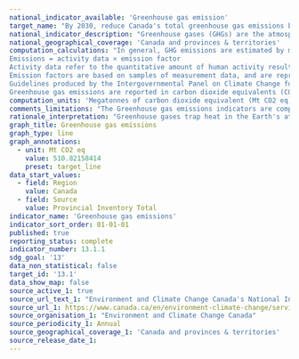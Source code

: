 ```yaml
---
national_indicator_available: 'Greenhouse gas emission'
target_name: "By 2030, reduce Canada's total greenhouse gas emissions by 30%, relative to 2005 emission levels. By 2050, achieve net-zero emissions."
national_indicator_description: "Greenhouse gases (GHGs) are the atmospheric gases responsible for causing global warming and climate change. The major GHGs are carbon dioxide (CO2), methane (CH4) and nitrous oxide (N20). (definition from United Nations Climate Change)"
national_geographical_coverage: 'Canada and provinces & territories'
computation_calculations: "In general, GHG emissions are estimated by multiplying activity data by the associated emission factor.
Emissions = activity data × emission factor
Activity data refer to the quantitative amount of human activity resulting in emissions during a given time period. The annual activity data for fuel combustion sources, for example, are the total amounts of fuel burned over a year.
Emission factors are based on samples of measurement data, and are representative rates of emissions for a given activity level under a given set of operating conditions. It is the estimated average emission rate of a given pollutant for a given source, relative to units of activity.
Guidelines produced by the Intergovernmental Panel on Climate Change for countries reporting to the United Nations Framework Convention on Climate Change provide various methods for calculating GHG emissions from a given human activity. The methods for estimating emissions are divided into 'tiers,' each encompassing different levels of activity and technological detail. The same general structure is used for all tiers, while the level of detail at which the calculations are carried out can vary. 
Greenhouse gas emissions are reported in carbon dioxide equivalents (CO2 eq), determined by multiplying the amount of emissions of a particular greenhouse gas by the global warming potential of that gas. (ECCC)"
computation_units: 'Megatonnes of carbon dioxide equivalent (Mt CO2 eq)'
comments_limitations: "The Greenhouse gas emissions indicators are comprehensive but some emission sources have not been included in the indicators because they are not reported in the National Inventory Report. Owing to their relatively small contributions to the total emissions, these excluded sources do not significantly affect the overall completeness of the inventory. A detailed explanation of the excluded emission sources can be found in Annex 5 of the National Inventory Report. Although reported in the National Inventory Report, emissions and removals from the land use, land use change and forestry sector are excluded from national totals and subsequently not reported as part of the Greenhouse gas emissions indicators. (ECCC)"
rationale_interpretation: "Greenhouse gases trap heat in the Earth's atmosphere, just as the glass of a greenhouse keeps warm air inside. Human activity increases the amount of GHGs in the atmosphere, contributing to a warming of the Earth's surface. This is called the enhanced greenhouse effect. Over the past 200 years in particular, humans have released GHGs into the atmosphere primarily from burning fossil fuels. As a result, more heat is being trapped and the temperature of the planet is increasing. Sea levels are rising as the Arctic ice melts, and there are changes to the climate, such as more severe storms and heat waves. All of this impacts the environment, the economy and human health. The Greenhouse gas emissions indicators are used to track the progress of Canada's efforts to lower emissions and reach environmental performance objectives. They also support decision making on sustainable development. (ECCC)"
graph_title: Greenhouse gas emissions
graph_type: line
graph_annotations:
  - unit: Mt CO2 eq
    value: 510.82158414
    preset: target_line
data_start_values:
  - field: Region
    value: Canada
  - field: Source
    value: Provincial Inventory Total
indicator_name: 'Greenhouse gas emissions'
indicator_sort_order: 01-01-01
published: true
reporting_status: complete
indicator_number: 13.1.1
sdg_goal: '13'
data_non_statistical: false
target_id: '13.1'
data_show_map: false
source_active_1: true
source_url_text_1: "Environment and Climate Change Canada's National Inventory Report 1990-2018: Greenhouse Gas Sources and Sinks in Canada"
source_url_1: https://www.canada.ca/en/environment-climate-change/services/environmental-indicators/greenhouse-gas-emissions.html
source_organisation_1: "Environment and Climate Change Canada"
source_periodicity_1: Annual
source_geographical_coverage_1: 'Canada and provinces & territories'
source_release_date_1: 
---
```


